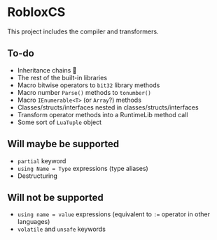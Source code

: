 ﻿# RobloxCS
This project includes the compiler and transformers.

## To-do
- Inheritance chains 🤮
- The rest of the built-in libraries
- Macro bitwise operators to `bit32` library methods
- Macro number `Parse()` methods to `tonumber()`
- Macro `IEnumerable<T>` (or `Array`?) methods
- Classes/structs/interfaces nested in classes/structs/interfaces
- Transform operator methods into a RuntimeLib method call
- Some sort of `LuaTuple` object

## Will maybe be supported
- `partial` keyword
- `using Name = Type` expressions (type aliases)
- Destructuring

## Will not be supported
- `using name = value` expressions (equivalent to `:=` operator in other languages)
- `volatile` and `unsafe` keywords